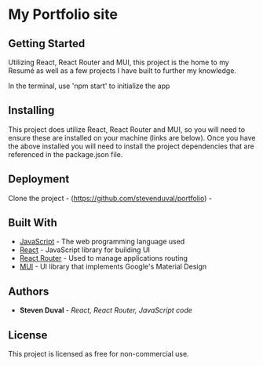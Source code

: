 # My Portfolio site


## Getting Started
Utilizing React, React Router and MUI, this project is the home to my Resumé as well as a few projects I have built to further my knowledge.

In the terminal, use 'npm start' to initialize the app

## Installing
This project does utilize React, React Router and MUI, so you will need to ensure these are installed on your machine (links are below).  Once you have the above installed you will need to install the project dependencies that are referenced in the package.json file.

## Deployment

Clone the project - (https://github.com/stevenduval/portfolio) -  

## Built With

* [JavaScript](https://developer.mozilla.org/en-US/docs/Web/JavaScript) - The web programming language used
* [React](https://reactjs.org/) - JavaScript library for building UI
* [React Router](https://reacttraining.com/react-router/) - Used to manage applications routing
* [MUI](https://mui.com/material-ui/getting-started/overview/) - UI library that implements Google's Material Design

## Authors

* **Steven Duval** - *React, React Router, JavaScript code*

## License

This project is licensed as free for non-commercial use.

